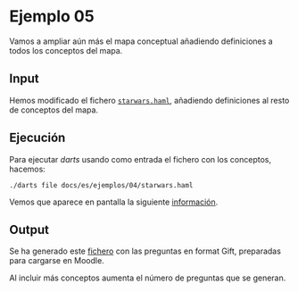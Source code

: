 
# Ejemplo 05

Vamos a ampliar aún más el mapa conceptual añadiendo definiciones a todos
los conceptos del mapa.

## Input

Hemos modificado el fichero [`starwars.haml`](./starwars.haml),
añadiendo definiciones al resto de conceptos del mapa.

## Ejecución

Para ejecutar *darts* usando como entrada el fichero con los conceptos, hacemos:

`./darts file docs/es/ejemplos/04/starwars.haml`

Vemos que aparece en pantalla la siguiente [información](./starwars-log.txt).

## Output

Se ha generado este [fichero](./starwars-gift.txt) con las preguntas en
format Gift, preparadas para cargarse en Moodle.

Al incluir más conceptos aumenta el número de preguntas que se generan.
